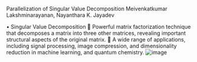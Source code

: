 Parallelization of Singular Value Decomposition
Meivenkatkumar Lakshminarayanan, Nayanthara K. Jayadev

•	Singular Value Decomposition
	Powerful matrix factorization technique that decomposes a matrix into three other matrices, revealing important structural aspects of the original matrix.
	A wide range of applications, including signal processing, image compression, and dimensionality reduction in machine learning, and quantum chemistry.
![image](https://github.com/meivenka/csci596/assets/53525004/a4811614-2dd4-4b35-87cb-9c5f171b0c30)
